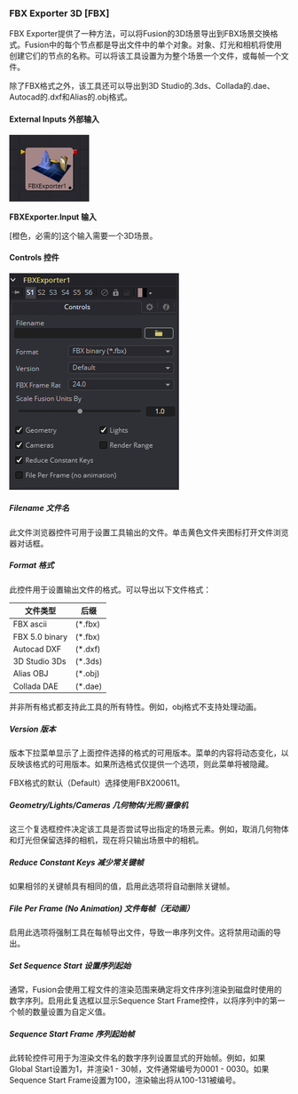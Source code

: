 ### FBX Exporter 3D [FBX]

FBX Exporter提供了一种方法，可以将Fusion的3D场景导出到FBX场景交换格式。Fusion中的每个节点都是导出文件中的单个对象。对象、灯光和相机将使用创建它们的节点的名称。可以将该工具设置为为整个场景一个文件，或每帧一个文件。

除了FBX格式之外，该工具还可以导出到3D Studio的.3ds、Collada的.dae、Autocad的.dxf和Alias的.obj格式。

#### External Inputs 外部输入

 ![FBX_tile](images/FBX_tile.jpg)

**FBXExporter.Input 输入**

[橙色，必需的]这个输入需要一个3D场景。

#### Controls 控件

![FBX_Controls](images/FBX_Controls.png)

##### Filename 文件名

此文件浏览器控件可用于设置工具输出的文件。单击黄色文件夹图标打开文件浏览器对话框。

##### Format 格式

此控件用于设置输出文件的格式。可以导出以下文件格式：

| 文件类型       | 后缀    |
| -------------- | ------- |
| FBX ascii      | (*.fbx) |
| FBX 5.0 binary | (*.fbx) |
| Autocad DXF    | (*.dxf) |
| 3D Studio 3Ds  | (*.3ds) |
| Alias OBJ      | (*.obj) |
| Collada DAE    | (*.dae) |

并非所有格式都支持此工具的所有特性。例如，obj格式不支持处理动画。

##### Version 版本

版本下拉菜单显示了上面控件选择的格式的可用版本。菜单的内容将动态变化，以反映该格式的可用版本。如果所选格式仅提供一个选项，则此菜单将被隐藏。

FBX格式的默认（Default）选择使用FBX200611。

##### Geometry/Lights/Cameras 几何物体/光照/摄像机

这三个复选框控件决定该工具是否尝试导出指定的场景元素。例如，取消几何物体和灯光但保留选择的相机，现在将只输出场景中的相机。

##### Reduce Constant Keys 减少常关键帧

如果相邻的关键帧具有相同的值，启用此选项将自动删除关键帧。

##### File Per Frame (No Animation) 文件每帧（无动画）

启用此选项将强制工具在每帧导出文件，导致一串序列文件。这将禁用动画的导出。

##### Set Sequence Start 设置序列起始

通常，Fusion会使用工程文件的渲染范围来确定将文件序列渲染到磁盘时使用的数字序列。启用此复选框以显示Sequence Start Frame控件，以将序列中的第一个帧的数量设置为自定义值。

##### Sequence Start Frame 序列起始帧

此转轮控件可用于为渲染文件名的数字序列设置显式的开始帧。例如，如果Global Start设置为1，并渲染1 - 30帧，文件通常编号为0001 - 0030。如果Sequence Start Frame设置为100，渲染输出将从100-131被编号。